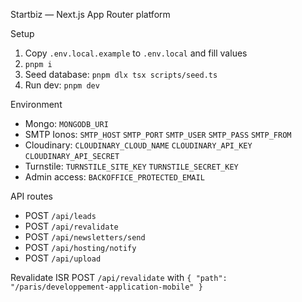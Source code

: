 Startbiz — Next.js App Router platform

Setup
1. Copy `.env.local.example` to `.env.local` and fill values
2. `pnpm i`
3. Seed database: `pnpm dlx tsx scripts/seed.ts`
4. Run dev: `pnpm dev`

Environment
- Mongo: `MONGODB_URI`
- SMTP Ionos: `SMTP_HOST` `SMTP_PORT` `SMTP_USER` `SMTP_PASS` `SMTP_FROM`
- Cloudinary: `CLOUDINARY_CLOUD_NAME` `CLOUDINARY_API_KEY` `CLOUDINARY_API_SECRET`
- Turnstile: `TURNSTILE_SITE_KEY` `TURNSTILE_SECRET_KEY`
- Admin access: `BACKOFFICE_PROTECTED_EMAIL`

API routes
- POST `/api/leads`
- POST `/api/revalidate`
- POST `/api/newsletters/send`
- POST `/api/hosting/notify`
- POST `/api/upload`

Revalidate ISR
POST `/api/revalidate` with `{ "path": "/paris/developpement-application-mobile" }`
